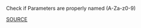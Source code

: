 Check if Parameters are properly named (A-Za-z0-9)

[SOURCE](https://docs.aws.amazon.com/AWSCloudFormation/latest/UserGuide/parameters-section-structure.html#parameters-section-structure-requirements)